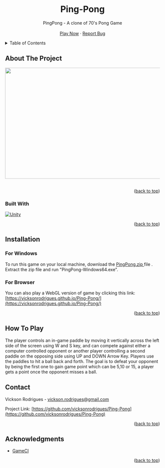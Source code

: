 


 
<a name="readme-top"></a>


<!-- PROJECT LOGO -->
<br />

  <h1 align="center">Ping-Pong</h1>

  <p align="center">
     PingPong - A clone of 70's Pong Game
    <br />
    <br />
    <a href="https://vicksonrodrigues.github.io/Ping-Pong/">Play Now</a>
    ·
    <a href="https://github.com/vicksonrodrigues/Ping-Pong/issues">Report Bug</a>
  </p>
</div>



<!-- TABLE OF CONTENTS -->
<details>
  <summary>Table of Contents</summary>
  <ol>
    <li>
      <a href="#about-the-project">About The Project</a>
      <ul>
        <li><a href="#built-with">Built With</a></li>
      </ul>
    </li>
    <li>
      <a href="#installation">Installation</a>
      <ul>
        <li><a href="#for-windows">For Windows</a></li>
        <li><a href="#for-browser">For Browser</a></li>
      </ul>
    </li>
    <li><a href="#how-to-play">How To Play</a></li>
    <li><a href="#contact">Contact</a></li>
    <li><a href="#acknowledgments">Acknowledgments</a></li>
  </ol>
</details>



<!-- ABOUT THE PROJECT -->
## About The Project
<div align="center">

<img src="https://media.giphy.com/media/5enjm84vmVbYSnDVHp/giphy.gif" width="640" height="360" />

</div>
<br/>


<p align="right">(<a href="#readme-top">back to top</a>)</p>

### Built With

[![Unity][Unity]][Unity-url]

<p align="right">(<a href="#readme-top">back to top</a>)</p>

<!-- Installation -->
## Installation


### For Windows

To run this game on your local machine, download the <a href = https://github.com/vicksonrodrigues/Ping-Pong/archive/refs/tags/v0.0.1-beta.1.zip>PingPong.zip </a> file . Extract the zip file and run "PingPong-Windows64.exe".

### For Browser

You can also play a WebGL version of game by clicking this link: [https://vicksonrodrigues.github.io/Ping-Pong/](https://vicksonrodrigues.github.io/Ping-Pong/)

<p align="right">(<a href="#readme-top">back to top</a>)</p>

<!--How To Play -->
## How To Play
The player controls an in-game paddle by moving it vertically across the left side of the screen using W and S key, and can compete against either a computer controlled opponent or another player controlling a second paddle on the opposing side using UP and DOWN Arrow Key. Players use the paddles to hit a ball back and forth. The goal is to defeat your opponent by being the first one to gain game point which can be 5,10 or 15, a player gets a point once the opponent misses a ball.


<!-- CONTACT -->
## Contact

Vickson Rodrigues - vickson.rodrigues@gmail.com

Project Link: [https://github.com/vicksonrodrigues/Ping-Pong](https://github.com/vicksonrodrigues/Ping-Pong)

<p align="right">(<a href="#readme-top">back to top</a>)</p>



<!-- ACKNOWLEDGMENTS -->
## Acknowledgments

* [GameCI](https://game.ci/)



<p align="right">(<a href="#readme-top">back to top</a>)</p>



<!-- MARKDOWN LINKS & IMAGES -->
<!-- https://www.markdownguide.org/basic-syntax/#reference-style-links -->
[Unity]: https://img.shields.io/badge/unity-v2021.3.0f1-%23000000.svg?style=for-the-badge&logo=unity&logoColor=white
[Unity-url]: https://unity.com/
